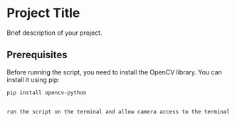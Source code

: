 # Project Title

Brief description of your project.

## Prerequisites

Before running the script, you need to install the OpenCV library. You can install it using pip:

```bash
pip install opencv-python


run the script on the terminal and allow camera access to the terminal
